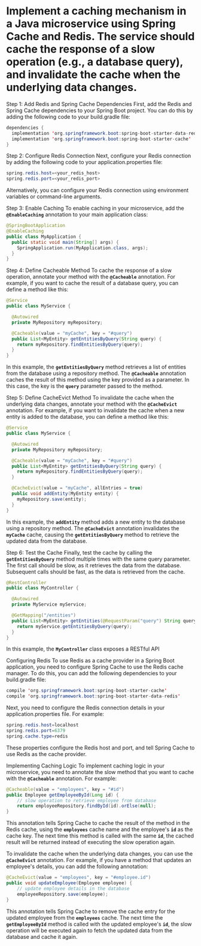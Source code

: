 # Implement a caching mechanism in a Java microservice using Spring Cache and Redis. The service should cache the response of a slow operation (e.g., a database query), and invalidate the cache when the underlying data changes.

Step 1: Add Redis and Spring Cache Dependencies
First, add the Redis and Spring Cache dependencies to your Spring Boot project. You can do this by adding the following code to your build.gradle file:

```java
dependencies {
  implementation 'org.springframework.boot:spring-boot-starter-data-redis'
  implementation 'org.springframework.boot:spring-boot-starter-cache'
}
```

Step 2: Configure Redis Connection
Next, configure your Redis connection by adding the following code to your application.properties file:

```java
spring.redis.host=<your_redis_host>
spring.redis.port=<your_redis_port>
```

Alternatively, you can configure your Redis connection using environment variables or command-line arguments.

Step 3: Enable Caching
To enable caching in your microservice, add the **`@EnableCaching`** annotation to your main application class:

```java
@SpringBootApplication
@EnableCaching
public class MyApplication {
  public static void main(String[] args) {
    SpringApplication.run(MyApplication.class, args);
  }
}
```

Step 4: Define Cacheable Method
To cache the response of a slow operation, annotate your method with the **`@Cacheable`** annotation. For example, if you want to cache the result of a database query, you can define a method like this:

```java
@Service
public class MyService {

  @Autowired
  private MyRepository myRepository;

  @Cacheable(value = "myCache", key = "#query")
  public List<MyEntity> getEntitiesByQuery(String query) {
    return myRepository.findEntitiesByQuery(query);
  }
}
```

In this example, the **`getEntitiesByQuery`** method retrieves a list of entities from the database using a repository method. The **`@Cacheable`** annotation caches the result of this method using the key provided as a parameter. In this case, the key is the **`query`** parameter passed to the method.

Step 5: Define CacheEvict Method
To invalidate the cache when the underlying data changes, annotate your method with the **`@CacheEvict`** annotation. For example, if you want to invalidate the cache when a new entity is added to the database, you can define a method like this:

```java
@Service
public class MyService {

  @Autowired
  private MyRepository myRepository;

  @Cacheable(value = "myCache", key = "#query")
  public List<MyEntity> getEntitiesByQuery(String query) {
    return myRepository.findEntitiesByQuery(query);
  }

  @CacheEvict(value = "myCache", allEntries = true)
  public void addEntity(MyEntity entity) {
    myRepository.save(entity);
  }
}
```

In this example, the **`addEntity`** method adds a new entity to the database using a repository method. The **`@CacheEvict`** annotation invalidates the **`myCache`** cache, causing the **`getEntitiesByQuery`** method to retrieve the updated data from the database.

Step 6: Test the Cache
Finally, test the cache by calling the **`getEntitiesByQuery`** method multiple times with the same query parameter. The first call should be slow, as it retrieves the data from the database. Subsequent calls should be fast, as the data is retrieved from the cache.

```java
@RestController
public class MyController {

  @Autowired
  private MyService myService;

  @GetMapping("/entities")
  public List<MyEntity> getEntities(@RequestParam("query") String query) {
    return myService.getEntitiesByQuery(query);
  }
}
```

In this example, the **`MyController`** class exposes a RESTful API

Configuring Redis
To use Redis as a cache provider in a Spring Boot application, you need to configure Spring Cache to use the Redis cache manager. To do this, you can add the following dependencies to your build.gradle file:

```java
compile 'org.springframework.boot:spring-boot-starter-cache'
compile 'org.springframework.boot:spring-boot-starter-data-redis'
```

Next, you need to configure the Redis connection details in your application.properties file. For example:

```java
spring.redis.host=localhost
spring.redis.port=6379
spring.cache.type=redis
```

These properties configure the Redis host and port, and tell Spring Cache to use Redis as the cache provider.

Implementing Caching Logic
To implement caching logic in your microservice, you need to annotate the slow method that you want to cache with the **`@Cacheable`** annotation. For example:

```java
@Cacheable(value = "employees", key = "#id")
public Employee getEmployeeById(Long id) {
    // slow operation to retrieve employee from database
    return employeeRepository.findById(id).orElse(null);
}
```

This annotation tells Spring Cache to cache the result of the method in the Redis cache, using the **`employees`** cache name and the employee's **`id`** as the cache key. The next time this method is called with the same **`id`**, the cached result will be returned instead of executing the slow operation again.

To invalidate the cache when the underlying data changes, you can use the **`@CacheEvict`** annotation. For example, if you have a method that updates an employee's details, you can add the following annotation:

```java
@CacheEvict(value = "employees", key = "#employee.id")
public void updateEmployee(Employee employee) {
    // update employee details in the database
    employeeRepository.save(employee);
}
```

This annotation tells Spring Cache to remove the cache entry for the updated employee from the **`employees`** cache. The next time the **`getEmployeeById`** method is called with the updated employee's **`id`**, the slow operation will be executed again to fetch the updated data from the database and cache it again.